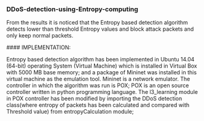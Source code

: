 ### DDoS-detection-using-Entropy-computing
<p>From the results it is noticed that the Entropy based detection algorithm detects lower than threshold Entropy values and block attack packets and only keep normal packets.</p>
#### IMPLEMENTATION:
<p>Entropy based detection algorithm has been implemented in Ubuntu 14.04 (64-bit) operating System (Virtual Machine) which is installed in Virtual Box with 5000 MB base memory; and a package of Mininet was installed in this virtual machine as the emulation tool. Mininet is a network emulator.
The controller in which the algorithm was run is POX; POX is an open source controller written in python programming language.
The l3_learning module in POX controller has been modified by importing the DDoS detection class(where entropy of packets has been calculated and compared with Threshold value) from entropyCalculation module;
</p>
 

